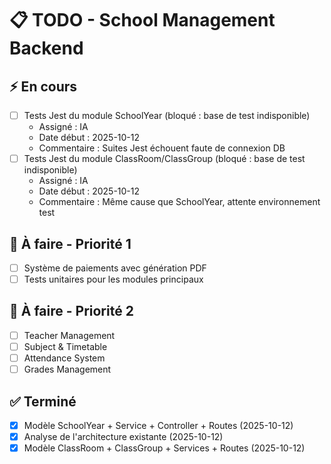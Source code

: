 # 📋 TODO - School Management Backend

## ⚡ En cours
- [ ] Tests Jest du module SchoolYear (bloqué : base de test indisponible)
  - Assigné : IA
  - Date début : 2025-10-12
  - Commentaire : Suites Jest échouent faute de connexion DB
- [ ] Tests Jest du module ClassRoom/ClassGroup (bloqué : base de test indisponible)
  - Assigné : IA
  - Date début : 2025-10-12
  - Commentaire : Même cause que SchoolYear, attente environnement test

## 🎯 À faire - Priorité 1
- [ ] Système de paiements avec génération PDF
- [ ] Tests unitaires pour les modules principaux

## 🎯 À faire - Priorité 2
- [ ] Teacher Management
- [ ] Subject & Timetable
- [ ] Attendance System
- [ ] Grades Management

## ✅ Terminé
- [x] Modèle SchoolYear + Service + Controller + Routes (2025-10-12)
- [x] Analyse de l'architecture existante (2025-10-12)
- [x] Modèle ClassRoom + ClassGroup + Services + Routes (2025-10-12)
